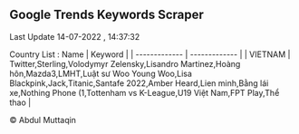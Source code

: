 

## Google Trends Keywords Scraper 
 
Last Update 14-07-2022 , 14:37:32

Country List :
 Name  | Keyword |
| ------------- | ------------- |
| VIETNAM | Twitter,Sterling,Volodymyr Zelensky,Lisandro Martinez,Hoàng hôn,Mazda3,LMHT,Luật sư Woo Young Woo,Lisa Blackpink,Jack,Titanic,Santafe 2022,Amber Heard,Lien minh,Bằng lái xe,Nothing Phone (1,Tottenham vs K-League,U19 Việt Nam,FPT Play,Thể thao |



© Abdul Muttaqin 
